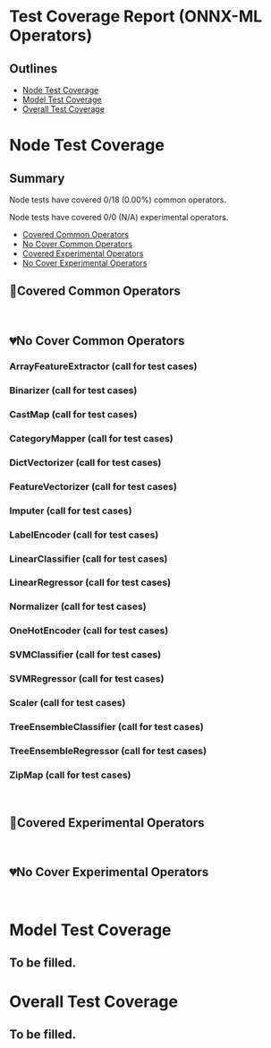 # Test Coverage Report (ONNX-ML Operators)
## Outlines
* [Node Test Coverage](#node-test-coverage)
* [Model Test Coverage](#model-test-coverage)
* [Overall Test Coverage](#overall-test-coverage)
# Node Test Coverage
## Summary
Node tests have covered 0/18 (0.00%) common operators.

Node tests have covered 0/0 (N/A) experimental operators.

* [Covered Common Operators](#covered-common-operators)
* [No Cover Common Operators](#no-cover-common-operators)
* [Covered Experimental Operators](#covered-experimental-operators)
* [No Cover Experimental Operators](#no-cover-experimental-operators)

## &#x1F49A;Covered Common Operators
<br/>

## &#x1F494;No Cover Common Operators
### ArrayFeatureExtractor (call for test cases)
### Binarizer (call for test cases)
### CastMap (call for test cases)
### CategoryMapper (call for test cases)
### DictVectorizer (call for test cases)
### FeatureVectorizer (call for test cases)
### Imputer (call for test cases)
### LabelEncoder (call for test cases)
### LinearClassifier (call for test cases)
### LinearRegressor (call for test cases)
### Normalizer (call for test cases)
### OneHotEncoder (call for test cases)
### SVMClassifier (call for test cases)
### SVMRegressor (call for test cases)
### Scaler (call for test cases)
### TreeEnsembleClassifier (call for test cases)
### TreeEnsembleRegressor (call for test cases)
### ZipMap (call for test cases)
<br/>

## &#x1F49A;Covered Experimental Operators
<br/>

## &#x1F494;No Cover Experimental Operators
<br/>

# Model Test Coverage
## To be filled.
# Overall Test Coverage
## To be filled.
